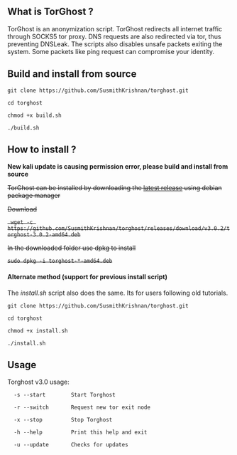 ## What is TorGhost ?

TorGhost is an anonymization script. TorGhost redirects all internet traffic through SOCKS5 tor proxy. DNS requests are
also redirected via tor, thus preventing DNSLeak. The scripts also disables unsafe packets exiting the system. Some
packets like ping request can compromise your identity.

## Build and install from source

`git clone https://github.com/SusmithKrishnan/torghost.git`

`cd torghost`

`chmod +x build.sh`

`./build.sh`

## How to install ?

**New kali update is causing permission error, please build and install from source**

~~TorGhost can be installed by downloading the [latest release](https://github.com/SusmithKrishnan/torghost/releases)
using debian package manager~~

~~Download~~

~~` wget -c https://github.com/SusmithKrishnan/torghost/releases/download/v3.0.2/torghost-3.0.2-amd64.deb`~~

~~In the downloaded folder use dpkg to install~~

~~`sudo dpkg -i torghost-*-amd64.deb`~~

#### Alternate method (support for previous install script)

The *install.sh* script also does the same. Its for users following old tutorials.

`git clone https://github.com/SusmithKrishnan/torghost.git`

`cd torghost`

`chmod +x install.sh`

`./install.sh`

## Usage

Torghost v3.0 usage:

`  -s --start        Start Torghost`

`  -r --switch       Request new tor exit node`

`  -x --stop         Stop Torghost`

`  -h --help         Print this help and exit`

`  -u --update       Checks for updates`





